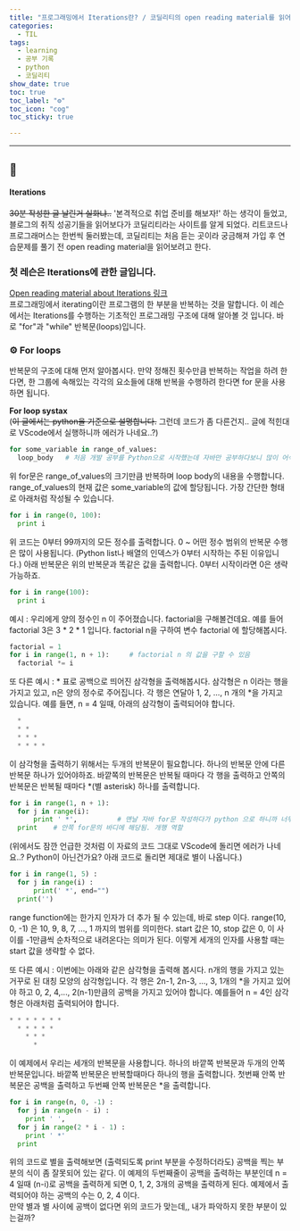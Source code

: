 ```yaml
---
title: "프로그래밍에서 Iterations란? / 코딜리티의 open reading material를 읽어보며 for 문에 대해 알아보자."
categories:
  - TIL
tags:
  - learning
  - 공부 기록
  - python
  - 코딜리티
show_date: true
toc: true
toc_label: "⚙️"
toc_icon: "cog"
toc_sticky: true

---
```

__________________

## 🧱
<div class="notice">
  <h4>Iterations</h4>
  <p><s>30분 작성한 글 날린거 실화냐..</s>  
  '본격적으로 취업 준비를 해보자!' 하는 생각이 들었고, 블로그의 취직 성공기들을 읽어보다가 코딜리티라는 사이트를 알게 되었다. 리트코드나 프로그래머스는 한번씩 둘러봤는데, 코딜리티는 처음 듣는 곳이라 궁금해져 가입 후 연습문제를 풀기 전 open reading material을 읽어보려고 한다.</p>
</div>


### 첫 레슨은 Iterations에 관한 글입니다.
[Open reading material about Iterations 링크](https://codility.com/media/train/Iterations.pdf)  
  프로그래밍에서 iterating이란 프로그램의 한 부분을 반복하는 것을 말합니다. 이 레슨에서는 Iterations를 수행하는 기초적인 프로그래밍 구조에 대해 알아볼 것 입니다. 바로 "for"과 "while" 반복문(loops)입니다.

### ⚙️ For loops

  반복문의 구조에 대해 먼저 알아봅시다. 만약 정해진 횟수만큼 반복하는 작업을 하려 한다면, 한 그룹에 속해있는 각각의 요소들에 대해 반복을 수행하려 한다면 for 문을 사용하면 됩니다.

  **For loop systax**  
  (<s>이 글에서는 python을 기준으로 설명합니다.</s> 그런데 코드가 좀 다른건지.. 글에 적힌대로 VScode에서 실행하니까 에러가 나네요..?)
  ```python
  for some_variable in range_of_values:
    loop_body   # 처음 개발 공부를 Python으로 시작했는데 자바만 공부하다보니 많이 어색하네요.
  ```
  위 for문은 range_of_values의 크기만큼 반복하며 loop body의 내용을 수행합니다. range_of_values의 현재 값은 some_variable의 값에 할당됩니다. 가장 간단한 형태로 아래처럼 작성될 수 있습니다.

  ```python
  for i in range(0, 100):
    print i   
  ```  
  위 코드는 0부터 99까지의 모든 정수를 출력합니다. 0 ~ 어떤 정수 범위의 반복문 수행은 많이 사용됩니다. (Python list나 배열의 인덱스가 0부터 시작하는 주된 이유입니다.) 아래 반복문은 위의 반복문과 똑같은 값을 출력합니다. 0부터 시작이라면 0은 생략 가능하죠.
  ```python
  for i in range(100):
    print i
  ```

  예시 : 우리에게 양의 정수인 n 이 주어졌습니다. factorial을 구해볼건데요. 예를 들어 factorial 3은 3 * 2 * 1 입니다. factorial n을 구하여 변수 factorial 에 할당해봅시다.
  ```python
  factorial = 1
  for i in range(1, n + 1):     # factorial n 의 값을 구할 수 있음
    factorial *= i
  ```

  또 다른 예시 : * 표로 공백으로 띄어진 삼각형을 출력해봅시다. 삼각형은 n 이라는 행을 가지고 있고, n은 양의 정수로 주어집니다. 각 행은 연달아 1, 2, ..., n 개의 *을 가지고 있습니다. 예를 들면, n = 4 일때, 아래의 삼각형이 출력되어야 합니다.
  ```python
    *
    * *
    * * *
    * * * *
  ```
  이 삼각형을 출력하기 위해서는 두개의 반복문이 필요합니다. 하나의 반복문 안에 다른 반복문 하나가 있어야하죠. 바깥쪽의 반복문은 반복될 때마다 각 행을 출력하고 안쪽의 반복문은 반복될 때마다 *(별 asterisk) 하나를 출력합니다.
  ```python
  for i in range(1, n + 1):
    for j in range(i):
        print ' *',          # 맨날 자바 for문 작성하다가 python 으로 하니까 너무 좋다.
    print    # 안쪽 for문의 바디에 해당됨. 개행 역할
  ```
  (위에서도 잠깐 언급한 것처럼 이 자료의 코드 그대로 VScode에 돌리면 에러가 나네요..? Python이 아닌건가요? 아래 코드로 돌리면 제대로 별이 나옵니다.)  
  ```python
  for i in range(1, 5) :
    for j in range(i) :
        print(' *', end="")
    print('')
  ```
  range function에는 한가지 인자가 더 추가 될 수 있는데, 바로 step 이다. range(10, 0, -1) 은 10, 9, 8, 7, ..., 1 까지의 범위를 의미한다. start 값은 10, stop 값은 0, 이 사이를 -1만큼씩 순차적으로 내려온다는 의미가 된다. 이렇게 세개의 인자를 사용할 때는 start 값을 생략할 수 없다.

  또 다른 예시 : 이번에는 아래와 같은 삼각형을 출력해 봅시다. n개의 행을 가지고 있는 거꾸로 된 대칭 모양의 삼각형입니다. 각 행은 2n-1, 2n-3, ..., 3, 1개의 *을 가지고 있어야 하고 0, 2, 4,..., 2(n-1)만큼의 공백을 가지고 있어야 합니다. 예를들어 n = 4인 삼각형은 아래처럼 출력되어야 합니다.
  ```python
  * * * * * * *
    * * * * *
      * * *
        *
  ```
  이 예제에서 우리는 세개의 반복문을 사용합니다. 하나의 바깥쪽 반복문과 두개의 안쪽 반복문입니다. 바깥쪽 반복문은 반복할때마다 하나의 행을 출력합니다. 첫번째 안쪽 반복문은 공백을 출력하고 두번째 안쪽 반복문은 *을 출력합니다.
  ```python
  for i in range(n, 0, -1) :
    for j in range(n - i) :
      print ' ',
    for j in range(2 * i - 1) :
      print ' *'
    print  
  ```
  위의 코드로 별을 출력해보면 (출력되도록 print 부분을 수정하더라도) 공백을 찍는 부분의 식이 좀 잘못되어 있는 같다. 이 예제의 두번째줄이 공백을 출력하는 부분인데 n = 4 일때 (n-i)로 공백을 출력하게 되면 0, 1, 2, 3개의 공백을 출력하게 된다. 예제에서 출력되어야 하는 공백의 수는 0, 2, 4 이다.  
  만약 별과 별 사이에 공백이 없다면 위의 코드가 맞는데,, 내가 파악하지 못한 부분이 있는걸까?
